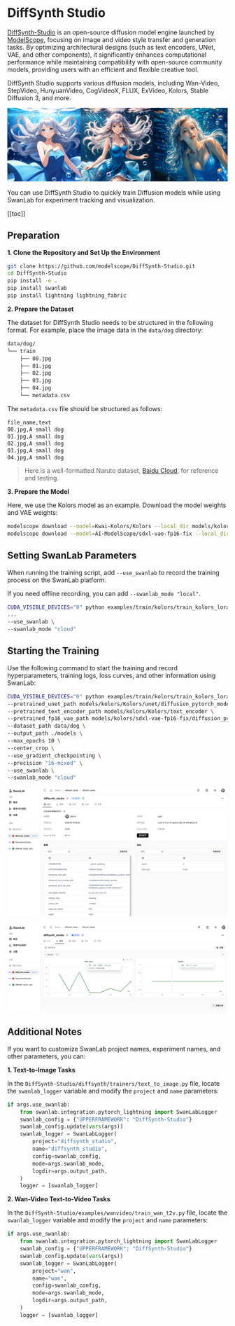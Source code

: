 # DiffSynth Studio

[DiffSynth-Studio](https://github.com/modelscope/DiffSynth-Studio) is an open-source diffusion model engine launched by [ModelScope](https://modelscope.cn/), focusing on image and video style transfer and generation tasks. By optimizing architectural designs (such as text encoders, UNet, VAE, and other components), it significantly enhances computational performance while maintaining compatibility with open-source community models, providing users with an efficient and flexible creative tool.

DiffSynth Studio supports various diffusion models, including Wan-Video, StepVideo, HunyuanVideo, CogVideoX, FLUX, ExVideo, Kolors, Stable Diffusion 3, and more.

![](./diffsynth/logo.jpg)

You can use DiffSynth Studio to quickly train Diffusion models while using SwanLab for experiment tracking and visualization.

[[toc]]

## Preparation

**1. Clone the Repository and Set Up the Environment**

```bash
git clone https://github.com/modelscope/DiffSynth-Studio.git
cd DiffSynth-Studio
pip install -e .
pip install swanlab
pip install lightning lightning_fabric
```

**2. Prepare the Dataset**

The dataset for DiffSynth Studio needs to be structured in the following format. For example, place the image data in the `data/dog` directory:

```bash
data/dog/
└── train
    ├── 00.jpg
    ├── 01.jpg
    ├── 02.jpg
    ├── 03.jpg
    ├── 04.jpg
    └── metadata.csv
```

The `metadata.csv` file should be structured as follows:

```csv
file_name,text
00.jpg,A small dog
01.jpg,A small dog
02.jpg,A small dog
03.jpg,A small dog
04.jpg,A small dog
```

> Here is a well-formatted Naruto dataset, [Baidu Cloud](https://pan.baidu.com/s/1kPvkTV6gy2xWFRpyXRX0Yw?pwd=2p6h), for reference and testing.

**3. Prepare the Model**

Here, we use the Kolors model as an example. Download the model weights and VAE weights:

```bash
modelscope download --model=Kwai-Kolors/Kolors --local_dir models/kolors/Kolors
modelscope download --model=AI-ModelScope/sdxl-vae-fp16-fix --local_dir models/kolors/sdxl-vae-fp16-fix
```

## Setting SwanLab Parameters

When running the training script, add `--use_swanlab` to record the training process on the SwanLab platform.

If you need offline recording, you can add `--swanlab_mode "local"`.

```bash {3,4}
CUDA_VISIBLE_DEVICES="0" python examples/train/kolors/train_kolors_lora.py \
...
--use_swanlab \
--swanlab_mode "cloud"
```

## Starting the Training

Use the following command to start the training and record hyperparameters, training logs, loss curves, and other information using SwanLab:

```bash {11,12}
CUDA_VISIBLE_DEVICES="0" python examples/train/kolors/train_kolors_lora.py \
--pretrained_unet_path models/kolors/Kolors/unet/diffusion_pytorch_model.safetensors \
--pretrained_text_encoder_path models/kolors/Kolors/text_encoder \
--pretrained_fp16_vae_path models/kolors/sdxl-vae-fp16-fix/diffusion_pytorch_model.safetensors \
--dataset_path data/dog \
--output_path ./models \
--max_epochs 10 \
--center_crop \
--use_gradient_checkpointing \
--precision "16-mixed" \
--use_swanlab \
--swanlab_mode "cloud"
```

![](./diffsynth/ui-1.png)

![](./diffsynth/ui-2.png)

## Additional Notes

If you want to customize SwanLab project names, experiment names, and other parameters, you can:

**1. Text-to-Image Tasks**

In the `DiffSynth-Studio/diffsynth/trainers/text_to_image.py` file, locate the `swanlab_logger` variable and modify the `project` and `name` parameters:

```python {6-7}
if args.use_swanlab:
    from swanlab.integration.pytorch_lightning import SwanLabLogger
    swanlab_config = {"UPPERFRAMEWORK": "DiffSynth-Studio"}
    swanlab_config.update(vars(args))
    swanlab_logger = SwanLabLogger(
        project="diffsynth_studio", 
        name="diffsynth_studio",
        config=swanlab_config,
        mode=args.swanlab_mode,
        logdir=args.output_path,
    )
    logger = [swanlab_logger]
```

**2. Wan-Video Text-to-Video Tasks**

In the `DiffSynth-Studio/examples/wanvideo/train_wan_t2v.py` file, locate the `swanlab_logger` variable and modify the `project` and `name` parameters:

```python {6-7}
if args.use_swanlab:
    from swanlab.integration.pytorch_lightning import SwanLabLogger
    swanlab_config = {"UPPERFRAMEWORK": "DiffSynth-Studio"}
    swanlab_config.update(vars(args))
    swanlab_logger = SwanLabLogger(
        project="wan", 
        name="wan",
        config=swanlab_config,
        mode=args.swanlab_mode,
        logdir=args.output_path,
    )
    logger = [swanlab_logger]
```